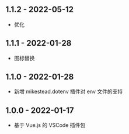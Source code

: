 ## 1.1.2 - 2022-05-12

- 优化


## 1.1.1 - 2022-01-28

- 图标替换


## 1.1.0 - 2022-01-28

- 新增 mikestead.dotenv 插件对 env 文件的支持


## 1.0.0 - 2022-01-17

- 基于 Vue.js 的 VSCode 插件包
